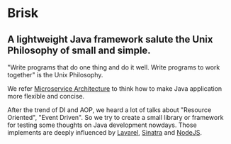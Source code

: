 # Brisk

## A lightweight Java framework salute the Unix Philosophy of small and simple.

"Write programs that do one thing and do it well. Write programs to work together" is the Unix Philosophy.

We refer [Microservice Architecture](http://martinfowler.com/articles/microservices.html) to think how to make Java application more flexible and concise.

After the trend of DI and AOP, we heard a lot of talks about "Resource Oriented", "Event Driven".
So we try to create a small library or framework for testing some thoughts on Java development nowdays. Those implements are deeply influenced by [Lavarel](http://laravel.com/), [Sinatra](http://www.sinatrarb.com/) and [NodeJS](http://nodejs.org/).


